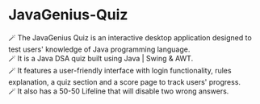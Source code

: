 # JavaGenius-Quiz

🪄 The JavaGenius Quiz is an interactive desktop application designed to test users' knowledge of Java programming language.<br>
🪄 It is a Java DSA quiz built using Java | Swing & AWT. <br>
🪄 It features a user-friendly interface with login functionality, rules explanation, a quiz section and a score page to track users' progress. <br>
🪄 It also has a 50-50 Lifeline that will disable two wrong answers.
